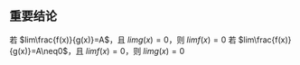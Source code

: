 ## 重要结论
若 $lim\frac{f(x)}{g(x)}=A$，且 $limg (x)=0$，则 $limf (x)=0$
若 $lim\frac{f(x)}{g(x)}=A\neq0$，且 $limf(x)=0$，则 $limg(x)=0$

